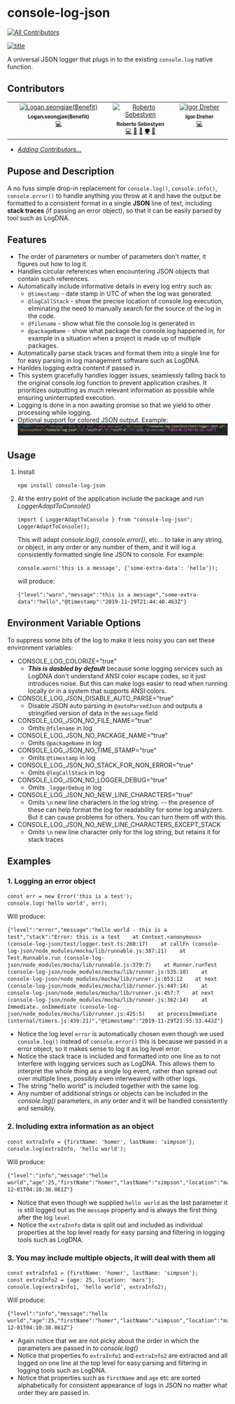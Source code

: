 # console-log-json

<!-- markdownlint-disable -->

<!--suppress HtmlDeprecatedAttribute -->

<!-- ALL-CONTRIBUTORS-BADGE:START - Do not remove or modify this section -->
[![All Contributors](https://img.shields.io/badge/all_contributors-3-orange.svg?style=flat-square)](#contributors-)
<!-- ALL-CONTRIBUTORS-BADGE:END -->

<a href="https://www.npmjs.com/package/console-log-json">![title](docs/images/console-log-json-image.png)</a>

A universal JSON logger that plugs in to the existing `console.log` native function.

## Contributors

<!-- ALL-CONTRIBUTORS-LIST:START - Do not remove or modify this section -->
<!-- prettier-ignore-start -->
<!-- markdownlint-disable -->
<table>
  <tbody>
    <tr>
      <td align="center" valign="top" width="14.28%"><a href="https://github.com/Logan-seongjae"><img src="https://avatars.githubusercontent.com/u/105279900?v=4?s=100" width="100px;" alt="Logan.seongjae(Benefit)"/><br /><sub><b>Logan.seongjae(Benefit)</b></sub></a><br /><a href="https://github.com/hiro5id/console-log-json/commits?author=Logan-seongjae" title="Code">💻</a></td>
      <td align="center" valign="top" width="14.28%"><a href="https://github.com/hiro5id"><img src="https://avatars.githubusercontent.com/u/3152718?v=4?s=100" width="100px;" alt="Roberto Sebestyen"/><br /><sub><b>Roberto Sebestyen</b></sub></a><br /><a href="https://github.com/hiro5id/console-log-json/commits?author=hiro5id" title="Code">💻</a> <a href="https://github.com/hiro5id/console-log-json/commits?author=hiro5id" title="Documentation">📖</a> <a href="#projectManagement-hiro5id" title="Project Management">📆</a> <a href="#security-hiro5id" title="Security">🛡️</a> <a href="https://github.com/hiro5id/console-log-json/pulls?q=is%3Apr+reviewed-by%3Ahiro5id" title="Reviewed Pull Requests">👀</a></td>
      <td align="center" valign="top" width="14.28%"><a href="https://github.com/igordreher"><img src="https://avatars.githubusercontent.com/u/62728088?v=4?s=100" width="100px;" alt="Igor Dreher"/><br /><sub><b>Igor Dreher</b></sub></a><br /><a href="https://github.com/hiro5id/console-log-json/commits?author=igordreher" title="Code">💻</a></td>
    </tr>
  </tbody>
</table>

<!-- markdownlint-restore -->
<!-- prettier-ignore-end -->

<!-- ALL-CONTRIBUTORS-LIST:END -->

<!-- prettier-ignore-start -->

<!-- prettier-ignore-end -->

<!-- ALL-CONTRIBUTORS-LIST:END -->

<!-- markdownlint-restore -->

* *[Adding Contributors...](docs/CONTRIBUTING.md)*

## Pupose and Description

A no fuss simple drop-in replacement for `console.log()`, `console.info()`, 
`console.error()` to handle anything you throw at it and have the 
output be formatted to a consistent format in a single **JSON** line of text, including **stack traces** (if passing an error object), 
so that it can be easily parsed by tool such as LogDNA.

## Features

- The order of parameters or number of parameters don't matter, it figures out how to log it.
- Handles circular references when encountering JSON objects that contain such references.
- Automatically include informative details in every log entry such as:
  - `@timestamp` - date stamp in UTC of when the log was generated.
  - `@logCallStack` - show the precise location of console.log execution, eliminating the need to manually search for the source of the log in the code.
  - `@filename` - show what file the console.log is generated in
  - `@packageName` - show what package the console.log happened in, for example in a situation when a project is made up of multiple packages.
- Automatically parse stack traces and format them into a single line for for easy parsing in log management software such as LogDNA.
- Hanldes logging extra content if passed in.
- This system gracefully handles logger issues, seamlessly falling back to the original console.log function to prevent application crashes. It prioritizes outputting as much relevant information as possible while ensuring uninterrupted execution.
- Logging is done in a non awaiting promise so that we yield to other processing while logging.
- Optional support for colored JSON output. Example:
![colorized example](docs/images/colors_example.png)


## Usage

1. Install
   
   ```
   npm install console-log-json
   ```

2. At the entry point of the application include the package and run *LoggerAdaptToConsole()*
   
   ```
   import { LoggerAdaptToConsole } from "console-log-json";
   LoggerAdaptToConsole();
   ```
   
    This will adapt *console.log()*, *console.error()*, etc... to take in any string, or object, in any order or any number of them, and it will log a consistently formatted single line JSON to console.
    For example:
   
   ```
   console.warn('this is a message', {'some-extra-data': 'hello'});
   ```
   
    will produce:
   
   ```
   {"level":"warn","message":"this is a message","some-extra-data":"hello","@timestamp":"2019-11-29T21:44:40.463Z"}
   ```

## Environment Variable Options

To suppress some bits of the log to make it less noisy you can set these environment variables:

* CONSOLE_LOG_COLORIZE="true"
  * ***This is dasbled by default*** because some logging services such as LogDNA don't understand ANSI color escape codes, so it just introduces noise.  But this can make logs easier to read when running locally or in a system that supports ANSI colors.
* CONSOLE_LOG_JSON_DISABLE_AUTO_PARSE="true"
  * Disable JSON auto parsing in `@autoParsedJson` and outputs a stringified version of data in the `message` field
* CONSOLE_LOG_JSON_NO_FILE_NAME="true"
  * Omits `@filename` in log
* CONSOLE_LOG_JSON_NO_PACKAGE_NAME="true"
  * Omits `@packageName` in log
* CONSOLE_LOG_JSON_NO_TIME_STAMP="true"
  * Omits `@timestamp` in log
* CONSOLE_LOG_JSON_NO_STACK_FOR_NON_ERROR="true"
  * Omits `@logCallStack` in log
* CONSOLE_LOG_JSON_NO_LOGGER_DEBUG="true"
  * Omits `_loggerDebug` in log
* CONSOLE_LOG_JSON_NO_NEW_LINE_CHARACTERS="true"
  * Omits `\n` new line characters in the log string.  -- the presence of these can help format the log for readability for some log analyzers.  But it can cause problems for others.  You can turn them off with this.
* CONSOLE_LOG_JSON_NO_NEW_LINE_CHARACTERS_EXCEPT_STACK
  * Omits `\n` new line character only for the log string, but retains it for stack traces

## Examples

### 1. Logging an error object

```
const err = new Error('this is a test');
console.log('hello world', err);
```

   Will produce:

```
{"level":"error","message":"hello world - this is a test","stack":"Error: this is a test    at Context.<anonymous> (console-log-json/test/logger.test.ts:260:17)    at callFn (console-log-json/node_modules/mocha/lib/runnable.js:387:21)    at Test.Runnable.run (console-log-json/node_modules/mocha/lib/runnable.js:379:7)    at Runner.runTest (console-log-json/node_modules/mocha/lib/runner.js:535:10)    at console-log-json/node_modules/mocha/lib/runner.js:653:12    at next (console-log-json/node_modules/mocha/lib/runner.js:447:14)    at console-log-json/node_modules/mocha/lib/runner.js:457:7    at next (console-log-json/node_modules/mocha/lib/runner.js:362:14)    at Immediate._onImmediate (console-log-json/node_modules/mocha/lib/runner.js:425:5)    at processImmediate (internal/timers.js:439:21)","@timestamp":"2019-11-29T21:55:33.443Z"}
```

- Notice the log level `error` is automatically chosen even though we used `console.log()` instead of `console.error()` this is because we passed in a error object, so it makes sense to log it as log level error.
- Notice the stack trace is included and formatted into one line as to not interfere with logging services such as LogDNA.  This allows them to interpret the whole thing as a single log event, rather than spread out over multiple lines, possibly even interweaved with other logs.
- The string "hello world" is included together with the same log.
- Any number of additional strings or objects can be included in the *console.log()* parameters, in any order and it will be handled consistently and sensibly.

### 2. Including extra information as an object

```
const extraInfo = {firstName: 'homer', lastName: 'simpson'};
console.log(extraInfo, 'hello world');
```

   Will produce:

```
{"level":"info","message":"hello world","age":25,"firstName":"homer","lastName":"simpson","location":"mars","@timestamp":"2019-12-01T04:10:38.861Z"}
```

- Notice that even though we supplied `hello world` as the last parameter it is still logged out as the `message` property and is always the first thing after the log `level`
- Notice the `extraInnfo` data is split out and included as individual properties at the top level ready for easy parsing and filtering in logging tools such as LogDNA.

### 3. You may include multiple objects, it will deal with them all

```
const extraInfo1 = {firstName: 'homer', lastName: 'simpson'};
const extraInfo2 = {age: 25, location: 'mars'};
console.log(extraInfo1, 'hello world', extraInfo2);
```

   Will produce:

```
{"level":"info","message":"hello world","age":25,"firstName":"homer","lastName":"simpson","location":"mars","@timestamp":"2019-12-01T04:10:38.861Z"}
```

- Again notice that we are not picky about the order in which the parameters are passed in to *console.log()*
- Notice that properties fo `extraInfo1` and `extraInfo2` are extracted and all logged on one line at the top level for easy parsing and filtering in logging tools such as LogDNA.
- Notice that properties such as `firstName` and `age` etc are sorted alphabetically for consistent appearance of logs in JSON no matter what order they are passed in.

